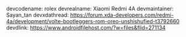 devcodename: rolex
devrealname: Xiaomi Redmi 4A
devmaintainer: Sayan_tan
devxdathread: https://forum.xda-developers.com/redmi-4a/development/volte-bootleggers-rom-oreo-unshishufied-t3792660
devdlink: https://www.androidfilehost.com/?w=files&flid=271134
